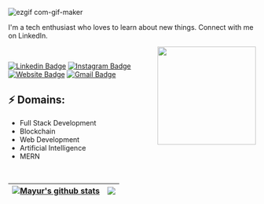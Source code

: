 ![ezgif com-gif-maker](https://user-images.githubusercontent.com/56781844/173817836-3404fe87-31f1-40d6-87a6-d25f9e9933ec.gif)

<!-- You can create your own header images using Canva, it has a lot of templates. If you do, use the following link https://www.canva.com/join/celeriac-tread-jellyfish -->
I'm a tech enthusiast who loves to learn about new things. Connect with me on LinkedIn.


<img align='right' src='https://media.giphy.com/media/bcKmIWkUMCjVm/giphy.gif' width='200"'><br />


[![Linkedin Badge](https://img.shields.io/badge/-MayurKumar-blue?style=flat-square&logo=Linkedin&logoColor=white&link=https://www.linkedin.com/in/mayur-kumar-47a9511a1)](https://www.linkedin.com/in/mayur-kumar-47a9511a1/)
[![Instagram Badge](https://img.shields.io/badge/-Strong10mede-e4405f?style=flat-square&logo=Instagram&logoColor=white&link=https://www.instagram.com/mede_mayur/)](https://www.instagram.com/Strong10mede/)
[![Website Badge](https://img.shields.io/badge/-mede.co.in-e34f26?style=flat-square&logo=HTML5&logoColor=white&link=https://strong10mede.github.io/Reponsive_Portfolio/)](https://strong10mede.github.io/Reponsive_Portfolio/)
[![Gmail Badge](https://img.shields.io/badge/-kmayur809@gmail.com-d14836?style=flat-square&logo=Gmail&logoColor=white&link=mailto:kmayur809@gmail.com)](mailto:kmayur809@gmail.com)
## ⚡ Domains:
- Full Stack Development
- Blockchain
- Web Development
- Artificial Intelligence
- MERN

<br/>

| <center><a href="https://github.com/strong10mede/github-readme-stats"><img align="center" src="https://github-readme-stats.vercel.app/api?username=strong10mede&show_icons=true&include_all_commits=true&theme=midnight-purple&hide_border=true" alt="Mayur's github stats" /></a> | <a href="https://github.com/strong10mede/github-readme-stats"><img align="center" src="https://github-readme-stats.vercel.app/api/top-langs/?username=strong10mede&layout=compact&theme=buefy&hide_border=true" /></a></center> |
| ------------- | ------------- |
